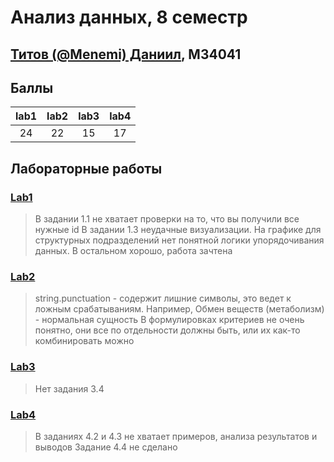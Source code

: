 # Анализ данных, 8 семестр

## [Титов (@Menemi) Даниил](https://t.me/Menemi), M34041

## Баллы

| lab1 | lab2 | lab3 | lab4 |
|:----:|:----:|:----:|:----:|
|  24  |  22  |  15  |  17  |

## Лабораторные работы

### [Lab1](https://github.com/Menemi/IS-2024-data-analysis-8-sem/blob/master/lab1/lab1.ipynb)
> В задании 1.1 не хватает проверки на то, что вы получили все нужные id
> В задании 1.3 неудачные визуализации.  На графике для структурных подразделений нет понятной логики упорядочивания данных.
> В остальном хорошо, работа зачтена

### [Lab2](https://github.com/Menemi/IS-2024-data-analysis-8-sem/blob/master/lab2/lab2.ipynb)
> string.punctuation - содержит лишние символы, это ведет к ложным срабатываниям. Например, Обмен веществ (метаболизм) - нормальная сущность
> В формулировках критериев не очень понятно, они все по отдельности должны быть, или их как-то комбинировать можно

### [Lab3](https://github.com/Menemi/IS-2024-data-analysis-8-sem/blob/master/lab3/lab3.ipynb)
> Нет задания 3.4

### [Lab4](https://github.com/Menemi/IS-2024-data-analysis-8-sem/blob/master/lab4/lab4.ipynb)
> В заданиях 4.2 и 4.3 не хватает примеров, анализа результатов и выводов
> Задание 4.4 не сделано
